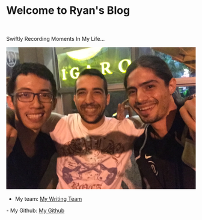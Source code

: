 # Welcome to Ryan's Blog


<br/>


Swiftly Recording Moments In  My  Life...  




![mylife](image/mylife.jpg)

- My team: <a href="http://janetym.com:1125">
My Writing Team
</a>
- My Github: <a href="http://github.com/dryan1995"> My Github </a>
